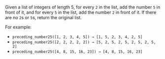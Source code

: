 Given a list of integers of length 5, for every `2` in the list, add the number `5` in front of it, and for every `5` in the list, add the number `2` in front of it. If there are no `2`s or `5`s, return the original list.


For example:
- `preceding_number25([1, 2, 3, 4, 5]) → [1, 5, 2, 3, 4, 2, 5]`
- `preceding_number25([2, 2, 2, 2, 2]) → [5, 2, 5, 2, 5, 2, 5, 2, 5, 2]`
- `preceding_number25([4, 8, 15, 16, 23]) → [4, 8, 15, 16, 23]`
